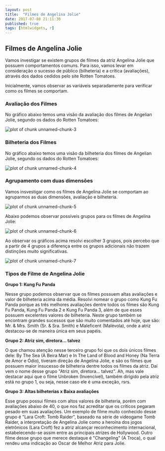 ```yaml
---
layout: post
title:  "Filmes de Angelina Jolie"
date: 2017-07-08 21:11:30
published: true
tags: [htmlwidgets, r]
---
```







## Filmes de Angelina Jolie

Vamos investigar se existem grupos de filmes da atriz Angelina Jolie que possuem comportamentos comuns. Para isso, vamos levar em consideração o sucesso de público (bilheteria) e a crítica (avaliações), através dos dados cedidos pelo site Rotten Tomatoes.





Inicialmente, vamos observar as variáveis separadamente para verificar como os filmes se comportam.

### Avaliação dos Filmes

No gráfico abaixo temos uma visão da avaliação dos filmes de Angelian Jolie, segundo os dados do Rotten Tomatoes: 

![plot of chunk unnamed-chunk-3](/portfolioad1/figure/source/prob3-cp1/2017-07-08-prob3-cp1/unnamed-chunk-3-1.png)

### Bilheteria dos Filmes

No gráfico abaixo temos uma visão da bilheteria dos filmes de Angelian Jolie, segundo os dados do Rotten Tomatoes: 

![plot of chunk unnamed-chunk-4](/portfolioad1/figure/source/prob3-cp1/2017-07-08-prob3-cp1/unnamed-chunk-4-1.png)

### Agrupamento com duas dimensões

Vamos insvestigar como os filmes de Angelina Jolie se comportam ao agruparmos as duas dimensões, avaliação e bilheteria.

![plot of chunk unnamed-chunk-5](/portfolioad1/figure/source/prob3-cp1/2017-07-08-prob3-cp1/unnamed-chunk-5-1.png)

Abaixo podemos observar possíveis grupos para os filmes de Angelina Jolie:  

![plot of chunk unnamed-chunk-6](/portfolioad1/figure/source/prob3-cp1/2017-07-08-prob3-cp1/unnamed-chunk-6-1.png)

Ao observar os gráficos acima resolvi escolher 3 grupos, pois percebo que a partir de 4 grupos a diferença entre os grupos adicionais não trazem distinções muito significativas.  

![plot of chunk unnamed-chunk-7](/portfolioad1/figure/source/prob3-cp1/2017-07-08-prob3-cp1/unnamed-chunk-7-1.png)

### Tipos de Filme de Angelina Jolie

**Grupo 1: Kung Fu Panda** 

Nesse grupo podemos observar que os filmes possuem altas avaliações e valor de bilheteria acima da média. Resolvi nomear o grupo como Kung Fu Panda porque as três melhores avaliações dentre todos os filmes são Kung Fu Panda, Kung Fu Panda 2 e Kung Fu Panda 3, além de que esses possuem excelentes valores de bilheteria. Neste grupo também se encontram grandes sucessos que são muito comentados até hoje, que são: Mr. & Mrs. Smith (Sr. & Sra. Smith) e Maleficent (Malévola), onde a atriz destacou-se de maneira única em seus papéis. 

**Grupo 2: Atriz sim, diretora... talvez** 

O que chamou atenção nesse terceiro grupo foi que os dois únicos filmes dele: By The Sea (À Beira Mar) e In The Land of Blood and Honey (Na Terra de Amor e Ódio), tiveram direção de Angelina Jolie, e são os filmes que possuem maior insucesso de bilheteria dentre todos os filmes da atriz. Daí vem o nome desse grupo "Atriz sim, diretora... talvez". Ah, mas vale destacar aqui que o filme Unbroken (Invencível), também dirigido pela atriz está no grupo 1, ou seja, nesse caso ele é uma exceção, rsrs.

**Grupo 3: Altas bilheterias x Baixa avaliações** 

Esse grupo possui filmes com altos valores de bilheteria, porém com avaliações abaixo de 40, o que nos faz acreditar que os críticos pegaram pesado em suas avaliações. Um exemplo de filme muito conhecido desse grupo é "Lara Croft: Tomb Raider", baseado na série de videogame Tomb Raider, a interpretação de Angelina Jolie como a heroína dos jogos eletrônicos (Lara Croft) fez a atriz alcançar reconhecimento internacional, estabelecendo-se assim entre as principais atrizes de Hollywood. Outro filme desse grupo que merece destaque é "Changeling" (A Troca), o qual rendeu uma indicação ao Oscar de Melhor Atriz para Jolie.




